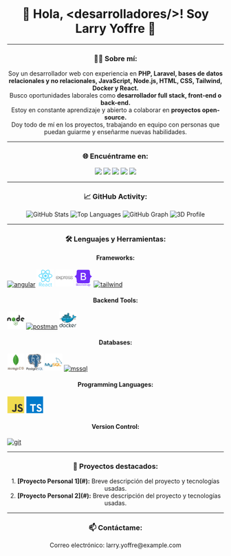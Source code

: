 <h1 align="center">
  🌟 Hola, &lt;desarrolladores/&gt;! Soy Larry Yoffre 🌟
</h1>

<hr/>

<h3 align="center">👨‍💻 Sobre mí:</h3>
<p align="center">
Soy un desarrollador web con experiencia en <strong>PHP, Laravel, bases de datos relacionales y no relacionales, JavaScript, Node.js, HTML, CSS, Tailwind, Docker y React.</strong><br/>
Busco oportunidades laborales como <strong>desarrollador full stack, front-end o back-end.</strong><br/>
Estoy en constante aprendizaje y abierto a colaborar en <strong>proyectos open-source.</strong><br/>
Doy todo de mí en los proyectos, trabajando en equipo con personas que puedan guiarme y enseñarme nuevas habilidades.<br/>
</p>

<hr/>

<h3 align="center">🌐 Encuéntrame en:</h3>
<p align="center">
  <a href="https://github.com/lys-developre" target="_blank"><img src="https://img.shields.io/badge/GitHub-lys--developre-black?style=for-the-badge&logo=github"/></a>
  <a href="https://linkedin.com/in/TuPerfilLinkedIn" target="_blank"><img src="https://img.shields.io/badge/LinkedIn-TuPerfilLinkedIn-blue?style=for-the-badge&logo=linkedin"/></a>
  <a href="#" target="_blank"><img src="https://img.shields.io/badge/Slack-TuPerfilSlack-purple?style=for-the-badge&logo=slack"/></a>
  <a href="#" target="_blank"><img src="https://img.shields.io/badge/Facebook-TuPerfilFacebook-blue?style=for-the-badge&logo=facebook"/></a>
  <a href="#" target="_blank"><img src="https://img.shields.io/badge/Portafolio-(Próximamente)-lightgrey?style=for-the-badge"/></a>
</p>

<hr/>

<h3 align="center">📈 GitHub Activity:</h3>
<p align="center">
  <img src="https://github-readme-stats.vercel.app/api?username=lys-developre&show_icons=true&hide_border=true&title_color=94b4a4&icon_color=FFFFFF&text_color=FFFFFF&bg_color=000000" alt="GitHub Stats"/>
  <img src="https://github-readme-stats.vercel.app/api/top-langs/?username=lys-developre&layout=compact&text_color=FFFFFF&bg_color=000000&title_color=94b4a4&hide_border=true" alt="Top Languages"/>
  <img src="https://activity-graph.herokuapp.com/graph?username=lys-developre&theme=react-dark&hide_border=true&area=true" alt="GitHub Graph"/>
  <img src="https://github.com/lys-developre/lys-developre/blob/main/profile-3d-contrib/profile-night-rainbow.svg" alt="3D Profile"/>
</p>

<hr/>

<h3 align="center">🛠️ Lenguajes y Herramientas:</h3>
<p align="center">
  <!-- Frameworks -->
  <h4 align="center">Frameworks:</h4>
  <a href="https://angular.io" target="_blank"><img src="https://angular.io/assets/images/logos/angular/angular.svg" alt="angular" width="40" height="40"/></a>
  <a href="https://reactjs.org/" target="_blank"><img src="https://raw.githubusercontent.com/devicons/devicon/master/icons/react/react-original-wordmark.svg" alt="react" width="40" height="40"/></a>
  <a href="https://expressjs.com" target="_blank"><img src="https://raw.githubusercontent.com/devicons/devicon/master/icons/express/express-original-wordmark.svg" alt="express" width="40" height="40"/></a>
  <a href="https://getbootstrap.com" target="_blank"><img src="https://raw.githubusercontent.com/devicons/devicon/master/icons/bootstrap/bootstrap-plain-wordmark.svg" alt="bootstrap" width="40" height="40"/></a>
  <a href="https://tailwindcss.com/" target="_blank"><img src="https://www.vectorlogo.zone/logos/tailwindcss/tailwindcss-icon.svg" alt="tailwind" width="40" height="40"/></a>

  <!-- Backend -->
  <h4 align="center">Backend Tools:</h4>
  <a href="https://nodejs.org" target="_blank"><img src="https://raw.githubusercontent.com/devicons/devicon/master/icons/nodejs/nodejs-original-wordmark.svg" alt="nodejs" width="40" height="40"/></a>
  <a href="https://postman.com" target="_blank"><img src="https://www.vectorlogo.zone/logos/getpostman/getpostman-icon.svg" alt="postman" width="40" height="40"/></a>
  <a href="https://www.docker.com/" target="_blank"><img src="https://raw.githubusercontent.com/devicons/devicon/master/icons/docker/docker-original-wordmark.svg" alt="docker" width="40" height="40"/></a>

  <!-- Databases -->
  <h4 align="center">Databases:</h4>
  <a href="https://www.mongodb.com/" target="_blank"><img src="https://raw.githubusercontent.com/devicons/devicon/master/icons/mongodb/mongodb-original-wordmark.svg" alt="mongodb" width="40" height="40"/></a>
  <a href="https://www.postgresql.org" target="_blank"><img src="https://raw.githubusercontent.com/devicons/devicon/master/icons/postgresql/postgresql-original-wordmark.svg" alt="postgresql" width="40" height="40"/></a>
  <a href="https://www.mysql.com/" target="_blank"><img src="https://raw.githubusercontent.com/devicons/devicon/master/icons/mysql/mysql-original-wordmark.svg" alt="mysql" width="40" height="40"/></a>
  <a href="https://www.microsoft.com/en-us/sql-server" target="_blank"><img src="https://www.svgrepo.com/show/303229/microsoft-sql-server-logo.svg" alt="mssql" width="40" height="40"/></a>

  <!-- Programming Languages -->
  <h4 align="center">Programming Languages:</h4>
  <a href="https://developer.mozilla.org/en-US/docs/Web/JavaScript" target="_blank"><img src="https://raw.githubusercontent.com/devicons/devicon/master/icons/javascript/javascript-original.svg" alt="javascript" width="40" height="40"/></a>
  <a href="https://www.typescriptlang.org/" target="_blank"><img src="https://raw.githubusercontent.com/devicons/devicon/master/icons/typescript/typescript-original.svg" alt="typescript" width="40" height="40"/></a>

  <!-- Version Control -->
  <h4 align="center">Version Control:</h4>
  <a href="https://git-scm.com/" target="_blank"><img src="https://www.vectorlogo.zone/logos/git-scm/git-scm-icon.svg" alt="git" width="40" height="40"/></a>
</p>

<hr/>

<h3 align="center">📂 Proyectos destacados:</h3>
<p align="center">
1. <strong>[Proyecto Personal 1](#):</strong> Breve descripción del proyecto y tecnologías usadas.<br/>
2. <strong>[Proyecto Personal 2](#):</strong> Breve descripción del proyecto y tecnologías usadas.<br/>
</p>

<hr/>

<h3 align="center">📫 Contáctame:</h3>
<p align="center">
Correo electrónico: larry.yoffre@example.com
</p>
